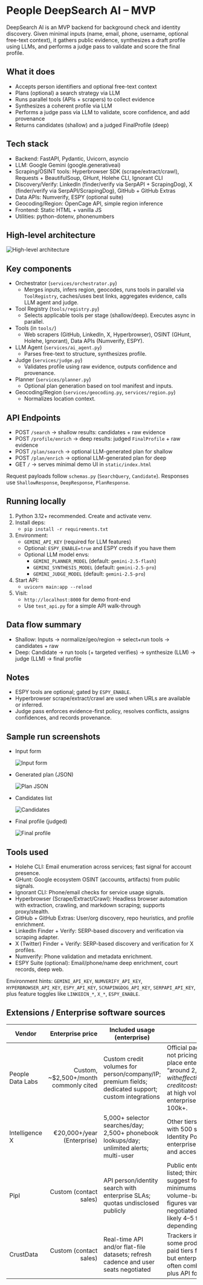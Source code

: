 # People DeepSearch AI – MVP

DeepSearch AI is an MVP backend for background check and identity discovery. Given minimal inputs (name, email, phone, username, optional free-text context), it gathers public evidence, synthesizes a draft profile using LLMs, and performs a judge pass to validate and score the final profile.

## What it does

- Accepts person identifiers and optional free-text context
- Plans (optional) a search strategy via LLM
- Runs parallel tools (APIs + scrapers) to collect evidence
- Synthesizes a coherent profile via LLM
- Performs a judge pass via LLM to validate, score confidence, and add provenance
- Returns candidates (shallow) and a judged FinalProfile (deep)

## Tech stack

- Backend: FastAPI, Pydantic, Uvicorn, asyncio
- LLM: Google Gemini (google.generativeai)
- Scraping/OSINT tools: Hyperbrowser SDK (scrape/extract/crawl), Requests + BeautifulSoup, GHunt, Holehe CLI, Ignorant CLI
- Discovery/Verify: LinkedIn (finder/verify via SerpAPI + ScrapingDog), X (finder/verify via SerpAPI/ScrapingDog), GitHub + GitHub Extras
- Data APIs: Numverify, ESPY (optional suite)
- Geocoding/Region: OpenCage API, simple region inference
- Frontend: Static HTML + vanilla JS
- Utilities: python-dotenv, phonenumbers

## High-level architecture

![High-level architecture](SystemDesign.png)



## Key components

- Orchestrator (`services/orchestrator.py`)
  - Merges inputs, infers region, geocodes, runs tools in parallel via `ToolRegistry`, caches/uses best links, aggregates evidence, calls LLM agent and judge.
- Tool Registry (`tools/registry.py`)
  - Selects applicable tools per stage (shallow/deep). Executes async in parallel.
- Tools (in `tools/`)
  - Web scrapers (GitHub, LinkedIn, X, Hyperbrowser), OSINT (GHunt, Holehe, Ignorant), Data APIs (Numverify, ESPY).
- LLM Agent (`services/ai_agent.py`)
  - Parses free-text to structure, synthesizes profile.
- Judge (`services/judge.py`)
  - Validates profile using raw evidence, outputs confidence and provenance.
- Planner (`services/planner.py`)
  - Optional plan generation based on tool manifest and inputs.
- Geocoding/Region (`services/geocoding.py`, `services/region.py`)
  - Normalizes location context.

## API Endpoints

- POST `/search` → shallow results: candidates + raw evidence
- POST `/profile/enrich` → deep results: judged `FinalProfile` + raw evidence
- POST `/plan/search` → optional LLM-generated plan for shallow
- POST `/plan/enrich` → optional LLM-generated plan for deep
- GET `/` → serves minimal demo UI in `static/index.html`

Request payloads follow `schemas.py` (`SearchQuery`, `Candidate`). Responses use `ShallowResponse`, `DeepResponse`, `PlanResponse`.

## Running locally

1. Python 3.12+ recommended. Create and activate venv.
2. Install deps:
   - `pip install -r requirements.txt`
3. Environment:
   - `GEMINI_API_KEY` (required for LLM features)
   - Optional: `ESPY_ENABLE=true` and ESPY creds if you have them
   - Optional LLM model envs:
     - `GEMINI_PLANNER_MODEL` (default: `gemini-2.5-flash`)
     - `GEMINI_SYNTHESIS_MODEL` (default: `gemini-2.5-pro`)
     - `GEMINI_JUDGE_MODEL` (default: `gemini-2.5-pro`)
4. Start API:
   - `uvicorn main:app --reload`
5. Visit:
   - `http://localhost:8000` for demo front-end
   - Use `test_api.py` for a simple API walk-through

## Data flow summary

- Shallow: Inputs → normalize/geo/region → select+run tools → candidates + raw
- Deep: Candidate → run tools (+ targeted verifies) → synthesize (LLM) → judge (LLM) → final profile

## Notes

- ESPY tools are optional; gated by `ESPY_ENABLE`.
- Hyperbrowser scrape/extract/crawl are used when URLs are available or inferred.
- Judge pass enforces evidence-first policy, resolves conflicts, assigns confidences, and records provenance.

## Sample run screenshots

- Input form

  ![Input form](screenshots/Input.png)

- Generated plan (JSON)

  ![Plan JSON](screenshots/plan.png)

- Candidates list

  ![Candidates](screenshots/candidates.png)

- Final profile (judged)

  ![Final profile](screenshots/FinalProfile.png)

## Tools used

- Holehe CLI: Email enumeration across services; fast signal for account presence.
- GHunt: Google ecosystem OSINT (accounts, artifacts) from public signals.
- Ignorant CLI: Phone/email checks for service usage signals.
- Hyperbrowser (Scrape/Extract/Crawl): Headless browser automation with extraction, crawling, and markdown scraping; supports proxy/stealth.
- GitHub + GitHub Extras: User/org discovery, repo heuristics, and profile enrichment.
- LinkedIn Finder + Verify: SERP-based discovery and verification via scraping adapter.
- X (Twitter) Finder + Verify: SERP-based discovery and verification for X profiles.
- Numverify: Phone validation and metadata enrichment.
- ESPY Suite (optional): Email/phone/name deep enrichment, court records, deep web.

Environment hints: `GEMINI_API_KEY`, `NUMVERIFY_API_KEY`, `HYPERBROWSER_API_KEY`, `ESPY_API_KEY`, `SCRAPINGDOG_API_KEY`, `SERPAPI_API_KEY`, plus feature toggles like `LINKEDIN_*`, `X_*`, `ESPY_ENABLE`.

## Extensions / Enterprise software sources

| Vendor | Enterprise price | Included usage (enterprise) | Notes |
|---|---:|---|---|
| People Data Labs | Custom, ~$2,500+/month commonly cited | Custom credit volumes for person/company/IP; premium fields; dedicated support; custom integrations | Official page shows plans but not pricing; multiple sources place enterprise starting “around $2,500/month” with effective person-credit costs trending toward ~$0.20 at high volume. Annual enterprise often spans ~$30k–$100k+. |
| Intelligence X | €20,000+/year (Enterprise) | 5,000+ selector searches/day; 2,500+ phonebook lookups/day; unlimited alerts; multi-user | Other tiers: API at €7,000/year with 500 selectors/day; Identity Portal at €10,000/year; enterprise raises daily caps and access scope. |
| Pipl | Custom (contact sales) | API person/identity search with enterprise SLAs; quotas undisclosed publicly | Public enterprise pricing not listed; third-party overviews suggest four-figure monthly minimums with per-search or volume-based pricing, but figures vary and are negotiated. Treat as “custom, likely 4–5 figures monthly” depending on scale. |
| CrustData | Custom (contact sales) | Real-time API and/or flat-file datasets; refresh cadence and user seats negotiated | Trackers indicate no free plan; some products mention entry paid tiers for limited searches, but enterprise is quote-based, often combining bulk datasets plus API for deltas. |